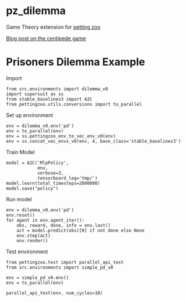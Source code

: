 pz_dilemma
==============================

Game Theory extension for [petting zoo](pettingzoo.ml)

[Blog post on the centipede game](https://medium.com/@arjunprakash_18193/cycling-centipedes-and-multi-agent-reinforcement-learning-5cf3c5d9ebd7)

# Prisoners Dilemma Example

Import
```
from src.environments import dilemma_v0
import supersuit as ss
from stable_baselines3 import A2C
from pettingzoo.utils.conversions import to_parallel
```

Set up environment
```
env = dilemma_v0.env('pd')
env = to_parallel(env)
env = ss.pettingzoo_env_to_vec_env_v0(env)
env = ss.concat_vec_envs_v0(env, 4, base_class='stable_baselines3')
```


Train Model
```
model = A2C('MlpPolicy',
            env,
            verbose=3,
            tensorboard_log='tmp/')
model.learn(total_timesteps=2000000)
model.save("policy")
```

Run model
```
env = dilemma_v0.env('pd')
env.reset()
for agent in env.agent_iter():
    obs, reward, done, info = env.last()
    act = model.predict(obs)[0] if not done else None
    env.step(act)
    env.render()
```

Test environment
```
from pettingzoo.test import parallel_api_test
from src.environments import simple_pd_v0

env = simple_pd_v0.env()
env = to_parallel(env)

parallel_api_test(env, num_cycles=10)
```
